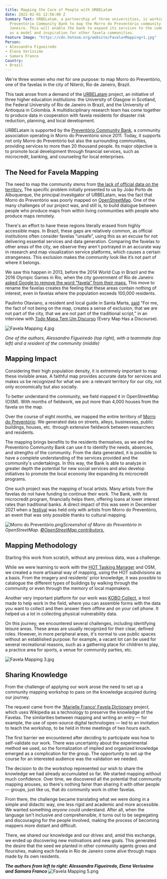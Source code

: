 ```yaml
---
title: Mapping the Care of People with URBELatam
date: 2022-02-01 12:56:00 Z
Summary Text: URBELatam, a partnership of three universities, is working with the
  Preventório Community Bank to map the Morro do Preventório community near Rio de
  Janeiro. This will enable the bank to expand its services to the community and serve
  as a model and inspiration for other favela communities.
Feature Image: "https://cdn.hotosm.org/website/Favela+Mapping+1.jpg"
Person:
- Alessandra Figueiredo
- Elena Veríssimo
- Samara Franco
Country:
- Brazil
---
```


We're three women who met for one purpose: to map Morro do Preventório, one of the favelas in the city of Niterói, Rio de Janeiro, Brazil.

This task arose from a demand of the [URBELatam](https://warwick.ac.uk/fac/arts/schoolforcross-facultystudies/igsd/research/urbelatam/) project, an initiative of three higher education institutions: the University of Glasgow in Scotland, the Federal University of Rio de Janeiro in Brazil, and the University of Antioquia in Colombia. A multidisciplinary research team has come together to produce data in cooperation with favela residents for disaster risk reduction, planning, and local development.

URBELatam is supported by the [Preventório Community Bank](https://bancopreventorio.org.br/), a community association operating in Morro do Preventório since 2011. Today, it supports not only Morro do Preventório but also the surrounding communities, providing services to more than 20 thousand people. Its major objective is to promote local development through financial services, such as microcredit, banking, and counseling for local enterprises.

## The Need for Favela Mapping

The need to map the community stems from [the lack of official data on the territory.](https://rioonwatch.org/?p=32519) The specific problem initially presented to us by João Porto de Albuquerque, the principal investigator of URBELatam, was the fact that Morro do Preventório was poorly mapped on [OpenStreetMap](https://www.openstreetmap.org/). One of the many challenges of our project was, and still is, to build dialogue between people who produce maps from within living communities with people who produce maps remotely.

There's an effort to have these regions literally erased from highly accessible maps. In Brazil, these gaps are relatively common, as official institutions often consider favelas “unsafe”, using this as an excuse for not delivering essential services and data generation. Comparing the favelas to other areas of the city, we observe they aren't portrayed in an accurate way in research and map visualization service platforms, which causes a certain strangeness. This exclusion makes the community look like it’s not part of where it belongs.

We saw this happen in 2013, before the 2014 World Cup in Brazil and the 2016 Olympic Games in Rio, when the city government of Rio de Janeiro [asked Google to remove the word "favela" from their maps.](https://www.telegraph.co.uk/technology/google/9982153/Google-removes-word-favela-from-Rio-maps.html) This move to rename the favelas creates the feeling that these areas contain nothing of interest, even in favelas where the population exceeds 100,000 residents.

Paulinho Otaviano, a resident and local guide in Santa Marta, [said](https://rioonwatch.org/?p=32519) “For me, the fact of not being on the map, creates a sense of exclusion, that we are not part of the city, that we are not part of the traditional script,” in an interview with [Todo Mapa Tem Um Discurso](https://todomapatemumdiscurso.wordpress.com/) (Every Map Has a Discourse).

![Favela Mapping 4.jpg](https://cdn.hotosm.org/website/Favela+Mapping+4.jpg)

*One of the authors, Alessandra Figueiredo (top right), with a teammate (top left) and a resident of the community (middle)*

## Mapping Impact

Considering their high population density, it is extremely important to map these invisible areas. A faithful map provides accurate data for services and makes us be recognized for what we are: a relevant territory for our city, not only economically but also socially.

To better understand the community, we field mapped it in OpenStreetMap (OSM). With months of fieldwork, we put more than 4,000 houses from the favela on the map.

Over the course of eight months, we mapped the entire territory of [Morro do Preventório](https://www.openstreetmap.org/#map=17/-22.93533/-43.09959). We generated data on streets, alleys, businesses, public buildings, houses, etc. through extensive fieldwork between researchers and residents.

The mapping brings benefits to the residents themselves, as we and the Preventório Community Bank can use it to identify the needs, absences, and strengths of the community. From the data generated, it is possible to have a complete understanding of the services provided and the community's undertakings. In this way, the Bank is able to analyze in greater depth the potential for new social services and also develop initiatives to promote the local economy like expanding its microcredit programs.

One such project was the mapping of local artists. Many artists from the favelas do not have funding to continue their work. The Bank, with its microcredit program, financially helps them, offering loans at lower interest rates than traditional banks. A direct impact of this was seen in December 2021 when a [festival](https://www.instagram.com/p/CWv35eqLFJK/) was held only with artists from Morro do Preventório, an event that was only possible thanks to cultural mapping.

![Morro do Preventório.png](/uploads/Morro%20do%20Prevent%C3%B3rio.png)*Screenshot of Morro do Preventório in OpenStreetMap. [©OpenStreetMap contributors.](https://www.openstreetmap.org/copyright)*

## Mapping Methodology

Starting this work from scratch, without any previous data, was a challenge.

While we were learning to work with the [HOT Tasking Manager](https://tasks.hotosm.org/) and OSM, we created a more artisanal way of mapping, using the HOT subdivisions as a basis. From the imagery and residents' prior knowledge, it was possible to catalogue the different types of buildings by walking through the community or even through the memory of local mapmakers.

Another very important platform for our work was [KOBO Collect](https://www.kobotoolbox.org/), a tool made to help work in the field, where you can assemble forms with the data you want to collect and then answer them offline and on your cell phone. It helped us a lot in collecting physical vulnerability data.

On this journey, we encountered several challenges, including identifying leisure areas. These areas are usually recognized for their clear, defined roles. However, in more peripheral areas, it's normal to use public spaces without an established purpose: for example, a vacant lot can be used for several recreational reasons, such as a gathering place for children to play, a practice area for sports, a venue for community parties, etc.

![Favela Mapping 3.jpg](https://cdn.hotosm.org/website/Favela+Mapping+3.jpg)

## Sharing Knowledge

From the challenge of applying our work arose the need to set up a community mapping workshop to pass on the knowledge acquired during our journey.

The request came from the [‘Marielle Franco’ Favela Dictionary](https://wikifavelas.com.br/en/index.html) project, which uses Wikipedia as a technology to preserve the knowledge of the Favelas. The similarities between mapping and writing an entry — for example, the use of open-source digital technologies — led to an invitation to teach the workshop, to be held in three meetings of two hours each.

The first barrier we encountered after deciding to participate was how to self-validate our work. There was uncertainty about the experimental method we used, so the formalization of implied and organized knowledge emerged as a complication for the group. The opportunity to set up the course for an interested audience was the validation we needed.

The decision to do the workshop represented our wish to share the knowledge we had already accumulated so far. We started mapping without much confidence. Over time, we discovered all the potential that community mapping arouses, so there's nothing fairer than sharing it with other people — groups, just like us, that do community work in other favelas.

From there, the challenge became translating what we were doing in a simple and didactic way, one less rigid and academic and more accessible. We wanted something *anyone* could understand. After all, when the language isn't inclusive and comprehensible, it turns out to be segregating and discouraging for the people involved, making the process of becoming mappers more distant and difficult.

There, we shared our knowledge and our drives and, amid this exchange, we ended up discovering new motivations and new goals. This generated the desire that the seed we planted in other community agents grows and flourishes, making each favela in Rio de Janeiro come alive through maps made by its own residents.

***The authors from left to right: Alessandra Figueiredo, Elena Veríssimo and Samara Franco***
![Favela Mapping 5.png](https://cdn.hotosm.org/website/Favela+Mapping+5.png)